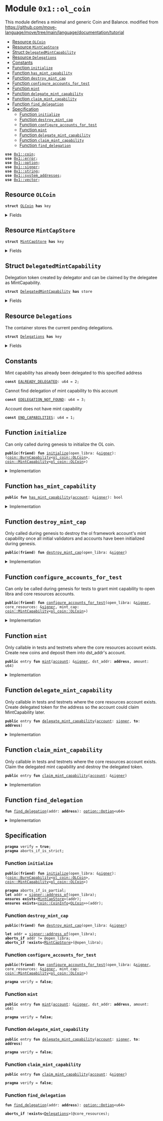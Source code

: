 
<a name="0x1_ol_coin"></a>

# Module `0x1::ol_coin`

This module defines a minimal and generic Coin and Balance.
modified from https://github.com/move-language/move/tree/main/language/documentation/tutorial


-  [Resource `OLCoin`](#0x1_ol_coin_OLCoin)
-  [Resource `MintCapStore`](#0x1_ol_coin_MintCapStore)
-  [Struct `DelegatedMintCapability`](#0x1_ol_coin_DelegatedMintCapability)
-  [Resource `Delegations`](#0x1_ol_coin_Delegations)
-  [Constants](#@Constants_0)
-  [Function `initialize`](#0x1_ol_coin_initialize)
-  [Function `has_mint_capability`](#0x1_ol_coin_has_mint_capability)
-  [Function `destroy_mint_cap`](#0x1_ol_coin_destroy_mint_cap)
-  [Function `configure_accounts_for_test`](#0x1_ol_coin_configure_accounts_for_test)
-  [Function `mint`](#0x1_ol_coin_mint)
-  [Function `delegate_mint_capability`](#0x1_ol_coin_delegate_mint_capability)
-  [Function `claim_mint_capability`](#0x1_ol_coin_claim_mint_capability)
-  [Function `find_delegation`](#0x1_ol_coin_find_delegation)
-  [Specification](#@Specification_1)
    -  [Function `initialize`](#@Specification_1_initialize)
    -  [Function `destroy_mint_cap`](#@Specification_1_destroy_mint_cap)
    -  [Function `configure_accounts_for_test`](#@Specification_1_configure_accounts_for_test)
    -  [Function `mint`](#@Specification_1_mint)
    -  [Function `delegate_mint_capability`](#@Specification_1_delegate_mint_capability)
    -  [Function `claim_mint_capability`](#@Specification_1_claim_mint_capability)
    -  [Function `find_delegation`](#@Specification_1_find_delegation)


<pre><code><b>use</b> <a href="coin.md#0x1_coin">0x1::coin</a>;
<b>use</b> <a href="../../std/doc/error.md#0x1_error">0x1::error</a>;
<b>use</b> <a href="../../std/doc/option.md#0x1_option">0x1::option</a>;
<b>use</b> <a href="../../std/doc/signer.md#0x1_signer">0x1::signer</a>;
<b>use</b> <a href="../../std/doc/string.md#0x1_string">0x1::string</a>;
<b>use</b> <a href="system_addresses.md#0x1_system_addresses">0x1::system_addresses</a>;
<b>use</b> <a href="../../std/doc/vector.md#0x1_vector">0x1::vector</a>;
</code></pre>



<a name="0x1_ol_coin_OLCoin"></a>

## Resource `OLCoin`



<pre><code><b>struct</b> <a href="ol_coin.md#0x1_ol_coin_OLCoin">OLCoin</a> <b>has</b> key
</code></pre>



<details>
<summary>Fields</summary>


<dl>
<dt>
<code>dummy_field: bool</code>
</dt>
<dd>

</dd>
</dl>


</details>

<a name="0x1_ol_coin_MintCapStore"></a>

## Resource `MintCapStore`



<pre><code><b>struct</b> <a href="ol_coin.md#0x1_ol_coin_MintCapStore">MintCapStore</a> <b>has</b> key
</code></pre>



<details>
<summary>Fields</summary>


<dl>
<dt>
<code>mint_cap: <a href="coin.md#0x1_coin_MintCapability">coin::MintCapability</a>&lt;<a href="ol_coin.md#0x1_ol_coin_OLCoin">ol_coin::OLCoin</a>&gt;</code>
</dt>
<dd>

</dd>
</dl>


</details>

<a name="0x1_ol_coin_DelegatedMintCapability"></a>

## Struct `DelegatedMintCapability`

Delegation token created by delegator and can be claimed by the delegatee as MintCapability.


<pre><code><b>struct</b> <a href="ol_coin.md#0x1_ol_coin_DelegatedMintCapability">DelegatedMintCapability</a> <b>has</b> store
</code></pre>



<details>
<summary>Fields</summary>


<dl>
<dt>
<code><b>to</b>: <b>address</b></code>
</dt>
<dd>

</dd>
</dl>


</details>

<a name="0x1_ol_coin_Delegations"></a>

## Resource `Delegations`

The container stores the current pending delegations.


<pre><code><b>struct</b> <a href="ol_coin.md#0x1_ol_coin_Delegations">Delegations</a> <b>has</b> key
</code></pre>



<details>
<summary>Fields</summary>


<dl>
<dt>
<code>inner: <a href="../../std/doc/vector.md#0x1_vector">vector</a>&lt;<a href="ol_coin.md#0x1_ol_coin_DelegatedMintCapability">ol_coin::DelegatedMintCapability</a>&gt;</code>
</dt>
<dd>

</dd>
</dl>


</details>

<a name="@Constants_0"></a>

## Constants


<a name="0x1_ol_coin_EALREADY_DELEGATED"></a>

Mint capability has already been delegated to this specified address


<pre><code><b>const</b> <a href="ol_coin.md#0x1_ol_coin_EALREADY_DELEGATED">EALREADY_DELEGATED</a>: u64 = 2;
</code></pre>



<a name="0x1_ol_coin_EDELEGATION_NOT_FOUND"></a>

Cannot find delegation of mint capability to this account


<pre><code><b>const</b> <a href="ol_coin.md#0x1_ol_coin_EDELEGATION_NOT_FOUND">EDELEGATION_NOT_FOUND</a>: u64 = 3;
</code></pre>



<a name="0x1_ol_coin_ENO_CAPABILITIES"></a>

Account does not have mint capability


<pre><code><b>const</b> <a href="ol_coin.md#0x1_ol_coin_ENO_CAPABILITIES">ENO_CAPABILITIES</a>: u64 = 1;
</code></pre>



<a name="0x1_ol_coin_initialize"></a>

## Function `initialize`

Can only called during genesis to initialize the OL coin.


<pre><code><b>public</b>(<b>friend</b>) <b>fun</b> <a href="ol_coin.md#0x1_ol_coin_initialize">initialize</a>(open_libra: &<a href="../../std/doc/signer.md#0x1_signer">signer</a>): (<a href="coin.md#0x1_coin_BurnCapability">coin::BurnCapability</a>&lt;<a href="ol_coin.md#0x1_ol_coin_OLCoin">ol_coin::OLCoin</a>&gt;, <a href="coin.md#0x1_coin_MintCapability">coin::MintCapability</a>&lt;<a href="ol_coin.md#0x1_ol_coin_OLCoin">ol_coin::OLCoin</a>&gt;)
</code></pre>



<details>
<summary>Implementation</summary>


<pre><code><b>public</b>(<b>friend</b>) <b>fun</b> <a href="ol_coin.md#0x1_ol_coin_initialize">initialize</a>(open_libra: &<a href="../../std/doc/signer.md#0x1_signer">signer</a>): (BurnCapability&lt;<a href="ol_coin.md#0x1_ol_coin_OLCoin">OLCoin</a>&gt;, MintCapability&lt;<a href="ol_coin.md#0x1_ol_coin_OLCoin">OLCoin</a>&gt;) {
    <a href="system_addresses.md#0x1_system_addresses_assert_open_libra">system_addresses::assert_open_libra</a>(open_libra);

    <b>let</b> (burn_cap, freeze_cap, mint_cap) = <a href="coin.md#0x1_coin_initialize_with_parallelizable_supply">coin::initialize_with_parallelizable_supply</a>&lt;<a href="ol_coin.md#0x1_ol_coin_OLCoin">OLCoin</a>&gt;(
        open_libra,
        <a href="../../std/doc/string.md#0x1_string_utf8">string::utf8</a>(b"<a href="ol_coin.md#0x1_ol_coin_OLCoin">OLCoin</a>"),
        <a href="../../std/doc/string.md#0x1_string_utf8">string::utf8</a>(b"OL"),
        8, /* decimals */
        <b>true</b>, /* monitor_supply */
    );

    // OL framework needs mint cap <b>to</b> mint coins <b>to</b> initial validators. This will be revoked once
	// the validators have been initialized.
    <b>move_to</b>(open_libra, <a href="ol_coin.md#0x1_ol_coin_MintCapStore">MintCapStore</a> { mint_cap });

    <a href="coin.md#0x1_coin_destroy_freeze_cap">coin::destroy_freeze_cap</a>(freeze_cap);
    (burn_cap, mint_cap)
}
</code></pre>



</details>

<a name="0x1_ol_coin_has_mint_capability"></a>

## Function `has_mint_capability`



<pre><code><b>public</b> <b>fun</b> <a href="ol_coin.md#0x1_ol_coin_has_mint_capability">has_mint_capability</a>(<a href="account.md#0x1_account">account</a>: &<a href="../../std/doc/signer.md#0x1_signer">signer</a>): bool
</code></pre>



<details>
<summary>Implementation</summary>


<pre><code><b>public</b> <b>fun</b> <a href="ol_coin.md#0x1_ol_coin_has_mint_capability">has_mint_capability</a>(<a href="account.md#0x1_account">account</a>: &<a href="../../std/doc/signer.md#0x1_signer">signer</a>): bool {
    <b>exists</b>&lt;<a href="ol_coin.md#0x1_ol_coin_MintCapStore">MintCapStore</a>&gt;(<a href="../../std/doc/signer.md#0x1_signer_address_of">signer::address_of</a>(<a href="account.md#0x1_account">account</a>))
}
</code></pre>



</details>

<a name="0x1_ol_coin_destroy_mint_cap"></a>

## Function `destroy_mint_cap`

Only called during genesis to destroy the ol framework account's mint capability once all
initial validators and accounts have been initialized during genesis.


<pre><code><b>public</b>(<b>friend</b>) <b>fun</b> <a href="ol_coin.md#0x1_ol_coin_destroy_mint_cap">destroy_mint_cap</a>(open_libra: &<a href="../../std/doc/signer.md#0x1_signer">signer</a>)
</code></pre>



<details>
<summary>Implementation</summary>


<pre><code><b>public</b>(<b>friend</b>) <b>fun</b> <a href="ol_coin.md#0x1_ol_coin_destroy_mint_cap">destroy_mint_cap</a>(open_libra: &<a href="../../std/doc/signer.md#0x1_signer">signer</a>) <b>acquires</b> <a href="ol_coin.md#0x1_ol_coin_MintCapStore">MintCapStore</a> {
    <a href="system_addresses.md#0x1_system_addresses_assert_open_libra">system_addresses::assert_open_libra</a>(open_libra);
    <b>let</b> <a href="ol_coin.md#0x1_ol_coin_MintCapStore">MintCapStore</a> { mint_cap } = <b>move_from</b>&lt;<a href="ol_coin.md#0x1_ol_coin_MintCapStore">MintCapStore</a>&gt;(@open_libra);
    <a href="coin.md#0x1_coin_destroy_mint_cap">coin::destroy_mint_cap</a>(mint_cap);
}
</code></pre>



</details>

<a name="0x1_ol_coin_configure_accounts_for_test"></a>

## Function `configure_accounts_for_test`

Can only be called during genesis for tests to grant mint capability to open libra and core
resources accounts.


<pre><code><b>public</b>(<b>friend</b>) <b>fun</b> <a href="ol_coin.md#0x1_ol_coin_configure_accounts_for_test">configure_accounts_for_test</a>(open_libra: &<a href="../../std/doc/signer.md#0x1_signer">signer</a>, core_resources: &<a href="../../std/doc/signer.md#0x1_signer">signer</a>, mint_cap: <a href="coin.md#0x1_coin_MintCapability">coin::MintCapability</a>&lt;<a href="ol_coin.md#0x1_ol_coin_OLCoin">ol_coin::OLCoin</a>&gt;)
</code></pre>



<details>
<summary>Implementation</summary>


<pre><code><b>public</b>(<b>friend</b>) <b>fun</b> <a href="ol_coin.md#0x1_ol_coin_configure_accounts_for_test">configure_accounts_for_test</a>(
    open_libra: &<a href="../../std/doc/signer.md#0x1_signer">signer</a>,
    core_resources: &<a href="../../std/doc/signer.md#0x1_signer">signer</a>,
    mint_cap: MintCapability&lt;<a href="ol_coin.md#0x1_ol_coin_OLCoin">OLCoin</a>&gt;,
) {
    <a href="system_addresses.md#0x1_system_addresses_assert_open_libra">system_addresses::assert_open_libra</a>(open_libra);

    // Mint the core resource <a href="account.md#0x1_account">account</a> <a href="ol_coin.md#0x1_ol_coin_OLCoin">OLCoin</a> for gas so it can execute system transactions.
    <a href="coin.md#0x1_coin_register">coin::register</a>&lt;<a href="ol_coin.md#0x1_ol_coin_OLCoin">OLCoin</a>&gt;(core_resources);
    <b>let</b> coins = <a href="coin.md#0x1_coin_mint">coin::mint</a>&lt;<a href="ol_coin.md#0x1_ol_coin_OLCoin">OLCoin</a>&gt;(
        18446744073709551615,
        &mint_cap,
    );
    <a href="coin.md#0x1_coin_deposit">coin::deposit</a>&lt;<a href="ol_coin.md#0x1_ol_coin_OLCoin">OLCoin</a>&gt;(<a href="../../std/doc/signer.md#0x1_signer_address_of">signer::address_of</a>(core_resources), coins);

    <b>move_to</b>(core_resources, <a href="ol_coin.md#0x1_ol_coin_MintCapStore">MintCapStore</a> { mint_cap });
    <b>move_to</b>(core_resources, <a href="ol_coin.md#0x1_ol_coin_Delegations">Delegations</a> { inner: <a href="../../std/doc/vector.md#0x1_vector_empty">vector::empty</a>() });
}
</code></pre>



</details>

<a name="0x1_ol_coin_mint"></a>

## Function `mint`

Only callable in tests and testnets where the core resources account exists.
Create new coins and deposit them into dst_addr's account.


<pre><code><b>public</b> entry <b>fun</b> <a href="ol_coin.md#0x1_ol_coin_mint">mint</a>(<a href="account.md#0x1_account">account</a>: &<a href="../../std/doc/signer.md#0x1_signer">signer</a>, dst_addr: <b>address</b>, amount: u64)
</code></pre>



<details>
<summary>Implementation</summary>


<pre><code><b>public</b> entry <b>fun</b> <a href="ol_coin.md#0x1_ol_coin_mint">mint</a>(
    <a href="account.md#0x1_account">account</a>: &<a href="../../std/doc/signer.md#0x1_signer">signer</a>,
    dst_addr: <b>address</b>,
    amount: u64,
) <b>acquires</b> <a href="ol_coin.md#0x1_ol_coin_MintCapStore">MintCapStore</a> {
    <b>let</b> account_addr = <a href="../../std/doc/signer.md#0x1_signer_address_of">signer::address_of</a>(<a href="account.md#0x1_account">account</a>);

    <b>assert</b>!(
        <b>exists</b>&lt;<a href="ol_coin.md#0x1_ol_coin_MintCapStore">MintCapStore</a>&gt;(account_addr),
        <a href="../../std/doc/error.md#0x1_error_not_found">error::not_found</a>(<a href="ol_coin.md#0x1_ol_coin_ENO_CAPABILITIES">ENO_CAPABILITIES</a>),
    );

    <b>let</b> mint_cap = &<b>borrow_global</b>&lt;<a href="ol_coin.md#0x1_ol_coin_MintCapStore">MintCapStore</a>&gt;(account_addr).mint_cap;
    <b>let</b> coins_minted = <a href="coin.md#0x1_coin_mint">coin::mint</a>&lt;<a href="ol_coin.md#0x1_ol_coin_OLCoin">OLCoin</a>&gt;(amount, mint_cap);
    <a href="coin.md#0x1_coin_deposit">coin::deposit</a>&lt;<a href="ol_coin.md#0x1_ol_coin_OLCoin">OLCoin</a>&gt;(dst_addr, coins_minted);
}
</code></pre>



</details>

<a name="0x1_ol_coin_delegate_mint_capability"></a>

## Function `delegate_mint_capability`

Only callable in tests and testnets where the core resources account exists.
Create delegated token for the address so the account could claim MintCapability later.


<pre><code><b>public</b> entry <b>fun</b> <a href="ol_coin.md#0x1_ol_coin_delegate_mint_capability">delegate_mint_capability</a>(<a href="account.md#0x1_account">account</a>: <a href="../../std/doc/signer.md#0x1_signer">signer</a>, <b>to</b>: <b>address</b>)
</code></pre>



<details>
<summary>Implementation</summary>


<pre><code><b>public</b> entry <b>fun</b> <a href="ol_coin.md#0x1_ol_coin_delegate_mint_capability">delegate_mint_capability</a>(<a href="account.md#0x1_account">account</a>: <a href="../../std/doc/signer.md#0x1_signer">signer</a>, <b>to</b>: <b>address</b>) <b>acquires</b> <a href="ol_coin.md#0x1_ol_coin_Delegations">Delegations</a> {
    <a href="system_addresses.md#0x1_system_addresses_assert_core_resource">system_addresses::assert_core_resource</a>(&<a href="account.md#0x1_account">account</a>);
    <b>let</b> delegations = &<b>mut</b> <b>borrow_global_mut</b>&lt;<a href="ol_coin.md#0x1_ol_coin_Delegations">Delegations</a>&gt;(@core_resources).inner;
    <b>let</b> i = 0;
    <b>while</b> (i &lt; <a href="../../std/doc/vector.md#0x1_vector_length">vector::length</a>(delegations)) {
        <b>let</b> element = <a href="../../std/doc/vector.md#0x1_vector_borrow">vector::borrow</a>(delegations, i);
        <b>assert</b>!(element.<b>to</b> != <b>to</b>, <a href="../../std/doc/error.md#0x1_error_invalid_argument">error::invalid_argument</a>(<a href="ol_coin.md#0x1_ol_coin_EALREADY_DELEGATED">EALREADY_DELEGATED</a>));
        i = i + 1;
    };
    <a href="../../std/doc/vector.md#0x1_vector_push_back">vector::push_back</a>(delegations, <a href="ol_coin.md#0x1_ol_coin_DelegatedMintCapability">DelegatedMintCapability</a> { <b>to</b> });
}
</code></pre>



</details>

<a name="0x1_ol_coin_claim_mint_capability"></a>

## Function `claim_mint_capability`

Only callable in tests and testnets where the core resources account exists.
Claim the delegated mint capability and destroy the delegated token.


<pre><code><b>public</b> entry <b>fun</b> <a href="ol_coin.md#0x1_ol_coin_claim_mint_capability">claim_mint_capability</a>(<a href="account.md#0x1_account">account</a>: &<a href="../../std/doc/signer.md#0x1_signer">signer</a>)
</code></pre>



<details>
<summary>Implementation</summary>


<pre><code><b>public</b> entry <b>fun</b> <a href="ol_coin.md#0x1_ol_coin_claim_mint_capability">claim_mint_capability</a>(<a href="account.md#0x1_account">account</a>: &<a href="../../std/doc/signer.md#0x1_signer">signer</a>) <b>acquires</b> <a href="ol_coin.md#0x1_ol_coin_Delegations">Delegations</a>, <a href="ol_coin.md#0x1_ol_coin_MintCapStore">MintCapStore</a> {
    <b>let</b> maybe_index = <a href="ol_coin.md#0x1_ol_coin_find_delegation">find_delegation</a>(<a href="../../std/doc/signer.md#0x1_signer_address_of">signer::address_of</a>(<a href="account.md#0x1_account">account</a>));
    <b>assert</b>!(<a href="../../std/doc/option.md#0x1_option_is_some">option::is_some</a>(&maybe_index), <a href="ol_coin.md#0x1_ol_coin_EDELEGATION_NOT_FOUND">EDELEGATION_NOT_FOUND</a>);
    <b>let</b> idx = *<a href="../../std/doc/option.md#0x1_option_borrow">option::borrow</a>(&maybe_index);
    <b>let</b> delegations = &<b>mut</b> <b>borrow_global_mut</b>&lt;<a href="ol_coin.md#0x1_ol_coin_Delegations">Delegations</a>&gt;(@core_resources).inner;
    <b>let</b> <a href="ol_coin.md#0x1_ol_coin_DelegatedMintCapability">DelegatedMintCapability</a> { <b>to</b>: _ } = <a href="../../std/doc/vector.md#0x1_vector_swap_remove">vector::swap_remove</a>(delegations, idx);

    // Make a <b>copy</b> of mint cap and give it <b>to</b> the specified <a href="account.md#0x1_account">account</a>.
    <b>let</b> mint_cap = <b>borrow_global</b>&lt;<a href="ol_coin.md#0x1_ol_coin_MintCapStore">MintCapStore</a>&gt;(@core_resources).mint_cap;
    <b>move_to</b>(<a href="account.md#0x1_account">account</a>, <a href="ol_coin.md#0x1_ol_coin_MintCapStore">MintCapStore</a> { mint_cap });
}
</code></pre>



</details>

<a name="0x1_ol_coin_find_delegation"></a>

## Function `find_delegation`



<pre><code><b>fun</b> <a href="ol_coin.md#0x1_ol_coin_find_delegation">find_delegation</a>(addr: <b>address</b>): <a href="../../std/doc/option.md#0x1_option_Option">option::Option</a>&lt;u64&gt;
</code></pre>



<details>
<summary>Implementation</summary>


<pre><code><b>fun</b> <a href="ol_coin.md#0x1_ol_coin_find_delegation">find_delegation</a>(addr: <b>address</b>): Option&lt;u64&gt; <b>acquires</b> <a href="ol_coin.md#0x1_ol_coin_Delegations">Delegations</a> {
    <b>let</b> delegations = &<b>borrow_global</b>&lt;<a href="ol_coin.md#0x1_ol_coin_Delegations">Delegations</a>&gt;(@core_resources).inner;
    <b>let</b> i = 0;
    <b>let</b> len = <a href="../../std/doc/vector.md#0x1_vector_length">vector::length</a>(delegations);
    <b>let</b> index = <a href="../../std/doc/option.md#0x1_option_none">option::none</a>();
    <b>while</b> (i &lt; len) {
        <b>let</b> element = <a href="../../std/doc/vector.md#0x1_vector_borrow">vector::borrow</a>(delegations, i);
        <b>if</b> (element.<b>to</b> == addr) {
            index = <a href="../../std/doc/option.md#0x1_option_some">option::some</a>(i);
            <b>break</b>
        };
        i = i + 1;
    };
    index
}
</code></pre>



</details>

<a name="@Specification_1"></a>

## Specification



<pre><code><b>pragma</b> verify = <b>true</b>;
<b>pragma</b> aborts_if_is_strict;
</code></pre>



<a name="@Specification_1_initialize"></a>

### Function `initialize`


<pre><code><b>public</b>(<b>friend</b>) <b>fun</b> <a href="ol_coin.md#0x1_ol_coin_initialize">initialize</a>(open_libra: &<a href="../../std/doc/signer.md#0x1_signer">signer</a>): (<a href="coin.md#0x1_coin_BurnCapability">coin::BurnCapability</a>&lt;<a href="ol_coin.md#0x1_ol_coin_OLCoin">ol_coin::OLCoin</a>&gt;, <a href="coin.md#0x1_coin_MintCapability">coin::MintCapability</a>&lt;<a href="ol_coin.md#0x1_ol_coin_OLCoin">ol_coin::OLCoin</a>&gt;)
</code></pre>




<pre><code><b>pragma</b> aborts_if_is_partial;
<b>let</b> addr = <a href="../../std/doc/signer.md#0x1_signer_address_of">signer::address_of</a>(open_libra);
<b>ensures</b> <b>exists</b>&lt;<a href="ol_coin.md#0x1_ol_coin_MintCapStore">MintCapStore</a>&gt;(addr);
<b>ensures</b> <b>exists</b>&lt;<a href="coin.md#0x1_coin_CoinInfo">coin::CoinInfo</a>&lt;<a href="ol_coin.md#0x1_ol_coin_OLCoin">OLCoin</a>&gt;&gt;(addr);
</code></pre>



<a name="@Specification_1_destroy_mint_cap"></a>

### Function `destroy_mint_cap`


<pre><code><b>public</b>(<b>friend</b>) <b>fun</b> <a href="ol_coin.md#0x1_ol_coin_destroy_mint_cap">destroy_mint_cap</a>(open_libra: &<a href="../../std/doc/signer.md#0x1_signer">signer</a>)
</code></pre>




<pre><code><b>let</b> addr = <a href="../../std/doc/signer.md#0x1_signer_address_of">signer::address_of</a>(open_libra);
<b>aborts_if</b> addr != @open_libra;
<b>aborts_if</b> !<b>exists</b>&lt;<a href="ol_coin.md#0x1_ol_coin_MintCapStore">MintCapStore</a>&gt;(@open_libra);
</code></pre>



<a name="@Specification_1_configure_accounts_for_test"></a>

### Function `configure_accounts_for_test`


<pre><code><b>public</b>(<b>friend</b>) <b>fun</b> <a href="ol_coin.md#0x1_ol_coin_configure_accounts_for_test">configure_accounts_for_test</a>(open_libra: &<a href="../../std/doc/signer.md#0x1_signer">signer</a>, core_resources: &<a href="../../std/doc/signer.md#0x1_signer">signer</a>, mint_cap: <a href="coin.md#0x1_coin_MintCapability">coin::MintCapability</a>&lt;<a href="ol_coin.md#0x1_ol_coin_OLCoin">ol_coin::OLCoin</a>&gt;)
</code></pre>




<pre><code><b>pragma</b> verify = <b>false</b>;
</code></pre>



<a name="@Specification_1_mint"></a>

### Function `mint`


<pre><code><b>public</b> entry <b>fun</b> <a href="ol_coin.md#0x1_ol_coin_mint">mint</a>(<a href="account.md#0x1_account">account</a>: &<a href="../../std/doc/signer.md#0x1_signer">signer</a>, dst_addr: <b>address</b>, amount: u64)
</code></pre>




<pre><code><b>pragma</b> verify = <b>false</b>;
</code></pre>



<a name="@Specification_1_delegate_mint_capability"></a>

### Function `delegate_mint_capability`


<pre><code><b>public</b> entry <b>fun</b> <a href="ol_coin.md#0x1_ol_coin_delegate_mint_capability">delegate_mint_capability</a>(<a href="account.md#0x1_account">account</a>: <a href="../../std/doc/signer.md#0x1_signer">signer</a>, <b>to</b>: <b>address</b>)
</code></pre>




<pre><code><b>pragma</b> verify = <b>false</b>;
</code></pre>



<a name="@Specification_1_claim_mint_capability"></a>

### Function `claim_mint_capability`


<pre><code><b>public</b> entry <b>fun</b> <a href="ol_coin.md#0x1_ol_coin_claim_mint_capability">claim_mint_capability</a>(<a href="account.md#0x1_account">account</a>: &<a href="../../std/doc/signer.md#0x1_signer">signer</a>)
</code></pre>




<pre><code><b>pragma</b> verify = <b>false</b>;
</code></pre>



<a name="@Specification_1_find_delegation"></a>

### Function `find_delegation`


<pre><code><b>fun</b> <a href="ol_coin.md#0x1_ol_coin_find_delegation">find_delegation</a>(addr: <b>address</b>): <a href="../../std/doc/option.md#0x1_option_Option">option::Option</a>&lt;u64&gt;
</code></pre>




<pre><code><b>aborts_if</b> !<b>exists</b>&lt;<a href="ol_coin.md#0x1_ol_coin_Delegations">Delegations</a>&gt;(@core_resources);
</code></pre>


[move-book]: https://move-language.github.io/move/introduction.html
